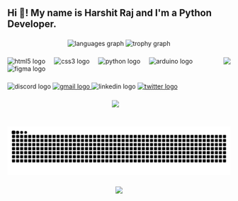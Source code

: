 <h2 align="left">Hi 👋! My name is Harshit Raj and I'm a Python Developer.</h2>

###

<div align="center">
  <img src="https://github-readme-stats.vercel.app/api/top-langs?username=TheHarshitRaj&locale=en&hide_title=false&layout=compact&card_width=320&langs_count=5&theme=dracula&hide_border=false" height="150" alt="languages graph"  />
  <img src="https://github-profile-trophy.vercel.app?username=TheHarshitRaj&theme=dracula&margin-w=10&no-bg=false&no-frame=false" height="150" alt="trophy graph"  />
</div>

###

<img align="right" height="150" src="https://i.ibb.co/B2t1V0fr/giphy.gif"  />

###

<div align="left">
  <img src="https://cdn.jsdelivr.net/gh/devicons/devicon/icons/html5/html5-original.svg" height="30" alt="html5 logo"  />
  <img width="12" />
  <img src="https://cdn.jsdelivr.net/gh/devicons/devicon/icons/css3/css3-original.svg" height="30" alt="css3 logo"  />
  <img width="12" />
  <img src="https://skillicons.dev/icons?i=py" height="30" alt="python logo"  />
  <img width="12" />
  <img src="https://cdn.jsdelivr.net/gh/devicons/devicon/icons/arduino/arduino-original.svg" height="30" alt="arduino logo"  />
  <img width="12" />
  <img src="https://cdn.jsdelivr.net/gh/devicons/devicon/icons/figma/figma-original.svg" height="30" alt="figma logo"  />
</div>

###

<div align="left">
  <img src="https://img.shields.io/static/v1?message=Discord&logo=discord&label=&color=7289DA&logoColor=white&labelColor=&style=for-the-badge" height="35" alt="discord logo"  />
  <a href="harshit.raj.8086@gmail.com" target="_blank">
    <img src="https://img.shields.io/static/v1?message=Gmail&logo=gmail&label=&color=D14836&logoColor=white&labelColor=&style=for-the-badge" height="35" alt="gmail logo"  />
  </a>
  <img src="https://img.shields.io/static/v1?message=LinkedIn&logo=linkedin&label=&color=0077B5&logoColor=white&labelColor=&style=for-the-badge" height="35" alt="linkedin logo"  />
  <a href="https://x.com/harshitraj_me" target="_blank">
    <img src="https://img.shields.io/static/v1?message=Twitter&logo=twitter&label=&color=1DA1F2&logoColor=white&labelColor=&style=for-the-badge" height="35" alt="twitter logo"  />
  </a>
</div>

###

<div align="center">
  <img src="https://profile-counter.glitch.me/TheHarshitRaj/count.svg?"  />
</div>

###

<br clear="both">

<img src="https://raw.githubusercontent.com/TheHarshitRaj/TheHarshitRaj/output/snake.svg" alt="Snake animation" />

###

<div align="center">
  <img height="200" src="https://i.ibb.co/XZcHQZHV/RDT-20250603-223849770811270622616032.gif"  />
</div>

###
